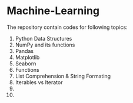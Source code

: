 # Machine-Learning
The repository contain codes for following topics:
1. Python Data Structures
2. NumPy and its functions
3. Pandas
4. Matplotlib
5. Seaborn
6. Functions
7. List Comprehension & String Formating
8. Iterables vs Iterator
9.
10.
